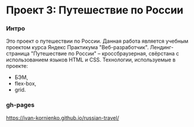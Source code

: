 # Проект 3: Путешествие по России

### Интро

Это проект о путешествии по России.
Данная работа является учебным проектом курса Яндекс Практикума "Веб-разработчик". Лендинг-страница "Путешествие по России" – кроссбраузерная, свёрстана с использованием языков HTML и CSS. Технологии, используемые в проекте:
- БЭМ,
- flex-box,
- grid.

### gh-pages
https://ivan-kornienko.github.io/russian-travel/